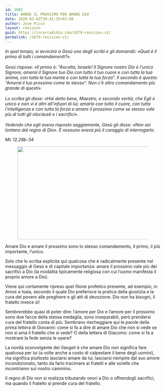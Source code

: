 ```yaml
---
id: 1082
title: AMARE IL PROSSIMO PER AMARE DIO
date: 2020-03-02T19:41:35+01:00
author: Jose Picco
layout: revision
guid: https://incercadidio.com/1079-revision-v1/
permalink: /1079-revision-v1/
---
```

 

_In quel tempo, si avvicinò a Gesù uno degli scribi e gli domandò: «Qual è il primo di tutti i comandamenti?».  
&nbsp;  
Gesù rispose: «Il primo è: &#8220;Ascolta, Israele! Il Signore nostro Dio è l&#8217;unico Signore; amerai il Signore tuo Dio con tutto il tuo cuore e con tutta la tua anima, con tutta&nbsp;la tua mente e con tutta la tua forza&#8221;.&nbsp;Il secondo è questo: &#8220;Amerai il tuo prossimo come te stesso&#8221;. Non c&#8217;è altro comandamento più grande di questi».  
&nbsp;  
Lo scriba gli disse: «Hai detto bene, Maestro, e secondo verità, che Egli è unico e non vi è altri all&#8217;infuori di lui; amarlo con tutto il cuore,&nbsp;con tutta l&#8217;intelligenza e con tutta la forza e amare il prossimo come se stesso vale più di tutti gli olocàusti e i sacrifici».  
&nbsp;  
Vedendo che egli aveva risposto saggiamente, Gesù gli disse: «Non sei lontano dal regno di Dio». E nessuno aveva più il coraggio di interrogarlo._

<p class="has-text-align-right">
  <em>Mc 12,28b-34</em>
</p><figure class="wp-block-image size-large is-resized">

<img src="https://incercadidio.com/wp-content/uploads/2020/03/gesù2.jpg" alt="" class="wp-image-1081" width="575" height="301" srcset="https://incercadidio.com/wp-content/uploads/2020/03/gesù2.jpg 411w, https://incercadidio.com/wp-content/uploads/2020/03/gesù2-300x157.jpg 300w" sizes="(max-width: 575px) 100vw, 575px" /> </figure> 

Amare Dio e amare il prossimo sono lo stesso comandamento, il primo, il più importante, l’unico.

Solo che lo scriba esplicita qui qualcosa che è radicalmente presente nel messaggio di Gesù e di capitale importanza: amare il prossimo vale più dei sacrifici a Dio (la modalità tipicamente religiosa con cui l’uomo manifesta il proprio amore a Dio).

Viene qui certamente ripreso quel filone profetico presente, ad esempio, in Amos e Isaia, secondo il quale Dio preferisce la pratica della giustizia e la cura del povero alle preghiere e gli atti di devozione. Dio non ha bisogni, il fratello invece sì!

Sembrerebbe quasi di poter dire: l’amore per Dio e l’amore per il prossimo sono due facce della stessa medaglia, sono inseparabili, però prendersi cura del fratello conta di più. Sembrano riecheggiare qui le parole della prima lettera di Giovanni: come si fa a dire di amare Dio che non si vede se non si ama il fratello che si vede? O della lettera di Giacomo: come si fa a mostrare la fede senza le opere?

La novità sconvolgente dei Vangeli è che amare Dio non significa fare qualcosa per lui (a volte anche a costo di calpestare il bene degli uomini), ma significa piuttosto lasciarsi amare da lui, lasciarsi riempire dal suo amore incondizionato, tanto da farlo tracimare ai fratelli e alle sorelle che incontriamo sul nostro cammino.

Il regno di Dio non si realizza tributando onori a Dio o offrendogli sacrifici, ma quando il fratello si prende cura del fratello.